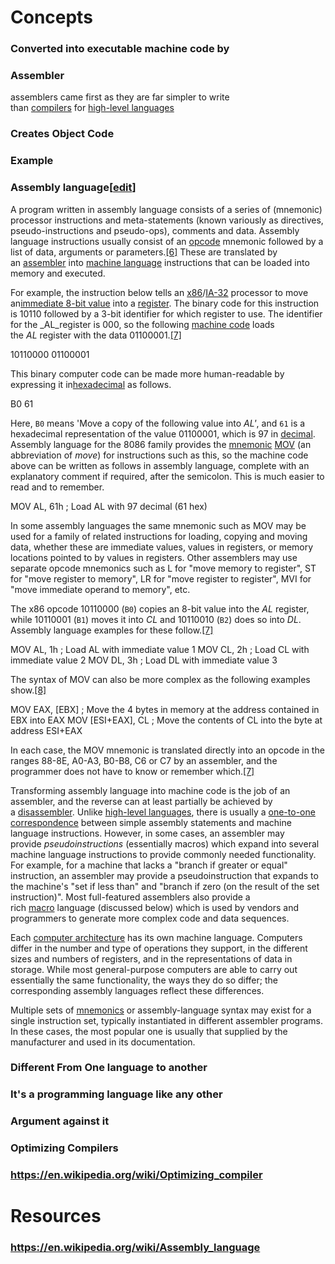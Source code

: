 # Concepts
### Converted into executable machine code by
### Assembler
assemblers came first as they are far simpler to write than [compilers](https://en.wikipedia.org/wiki/Compiler "Compiler") for [high-level languages](https://en.wikipedia.org/wiki/High-level_language "High-level language")
### Creates Object Code
### Example
### Assembly language[[edit](https://en.wikipedia.org/w/index.php?title=Assembly_language&action=edit&section=5 "Edit section: Assembly language")]

A program written in assembly language consists of a series of (mnemonic) processor instructions and meta-statements (known variously as directives, pseudo-instructions and pseudo-ops), comments and data. Assembly language instructions usually consist of an [opcode](https://en.wikipedia.org/wiki/Opcode "Opcode") mnemonic followed by a list of data, arguments or parameters.[[6]](https://en.wikipedia.org/wiki/Assembly_language#cite_note-intel-1999-6) These are translated by an [assembler](https://en.wikipedia.org/wiki/Assembly_language_assembler "Assembly language assembler") into [machine language](https://en.wikipedia.org/wiki/Machine_language "Machine language") instructions that can be loaded into memory and executed.

For example, the instruction below tells an [x86](https://en.wikipedia.org/wiki/X86 "X86")/[IA-32](https://en.wikipedia.org/wiki/IA-32 "IA-32") processor to move an[immediate 8-bit value](https://en.wikipedia.org/wiki/Constant_(programming) "Constant (programming)") into a [register](https://en.wikipedia.org/wiki/Processor_register "Processor register"). The binary code for this instruction is 10110 followed by a 3-bit identifier for which register to use. The identifier for the _AL_register is 000, so the following [machine code](https://en.wikipedia.org/wiki/Machine_code "Machine code") loads the _AL_ register with the data 01100001.[[7]](https://en.wikipedia.org/wiki/Assembly_language#cite_note-intel-1999-MOV-7)

10110000 01100001


This binary computer code can be made more human-readable by expressing it in[hexadecimal](https://en.wikipedia.org/wiki/Hexadecimal "Hexadecimal") as follows.

B0 61


Here, `B0` means 'Move a copy of the following value into _AL'_, and `61` is a hexadecimal representation of the value 01100001, which is 97 in [decimal](https://en.wikipedia.org/wiki/Decimal "Decimal"). Assembly language for the 8086 family provides the [mnemonic](https://en.wikipedia.org/wiki/Mnemonic "Mnemonic") [MOV](https://en.wikipedia.org/wiki/MOV_(x86_instruction) "MOV (x86 instruction)") (an abbreviation of _move_) for instructions such as this, so the machine code above can be written as follows in assembly language, complete with an explanatory comment if required, after the semicolon. This is much easier to read and to remember.



MOV AL, 61h       ; Load AL with 97 decimal (61 hex)




In some assembly languages the same mnemonic such as MOV may be used for a family of related instructions for loading, copying and moving data, whether these are immediate values, values in registers, or memory locations pointed to by values in registers. Other assemblers may use separate opcode mnemonics such as L for "move memory to register", ST for "move register to memory", LR for "move register to register", MVI for "move immediate operand to memory", etc.

The x86 opcode 10110000 (`B0`) copies an 8-bit value into the _AL_ register, while 10110001 (`B1`) moves it into _CL_ and 10110010 (`B2`) does so into _DL_. Assembly language examples for these follow.[[7]](https://en.wikipedia.org/wiki/Assembly_language#cite_note-intel-1999-MOV-7)



MOV AL, 1h        ; Load AL with immediate value 1
MOV CL, 2h        ; Load CL with immediate value 2
MOV DL, 3h        ; Load DL with immediate value 3




The syntax of MOV can also be more complex as the following examples show.[[8]](https://en.wikipedia.org/wiki/Assembly_language#cite_note-8)



MOV EAX, [EBX]	  ; Move the 4 bytes in memory at the address contained in EBX into EAX
MOV [ESI+EAX], CL ; Move the contents of CL into the byte at address ESI+EAX




In each case, the MOV mnemonic is translated directly into an opcode in the ranges 88-8E, A0-A3, B0-B8, C6 or C7 by an assembler, and the programmer does not have to know or remember which.[[7]](https://en.wikipedia.org/wiki/Assembly_language#cite_note-intel-1999-MOV-7)

Transforming assembly language into machine code is the job of an assembler, and the reverse can at least partially be achieved by a [disassembler](https://en.wikipedia.org/wiki/Disassembler "Disassembler"). Unlike [high-level languages](https://en.wikipedia.org/wiki/High-level_language "High-level language"), there is usually a [one-to-one correspondence](https://en.wikipedia.org/wiki/One-to-one_correspondence "One-to-one correspondence") between simple assembly statements and machine language instructions. However, in some cases, an assembler may provide _pseudoinstructions_ (essentially macros) which expand into several machine language instructions to provide commonly needed functionality. For example, for a machine that lacks a "branch if greater or equal" instruction, an assembler may provide a pseudoinstruction that expands to the machine's "set if less than" and "branch if zero (on the result of the set instruction)". Most full-featured assemblers also provide a rich [macro](https://en.wikipedia.org/wiki/Macro_(computer_science) "Macro (computer science)") language (discussed below) which is used by vendors and programmers to generate more complex code and data sequences.

Each [computer architecture](https://en.wikipedia.org/wiki/Computer_architecture "Computer architecture") has its own machine language. Computers differ in the number and type of operations they support, in the different sizes and numbers of registers, and in the representations of data in storage. While most general-purpose computers are able to carry out essentially the same functionality, the ways they do so differ; the corresponding assembly languages reflect these differences.

Multiple sets of [mnemonics](https://en.wikipedia.org/wiki/Mnemonic "Mnemonic") or assembly-language syntax may exist for a single instruction set, typically instantiated in different assembler programs. In these cases, the most popular one is usually that supplied by the manufacturer and used in its documentation.
### Different From One language to another
### It's a programming language like any other
### Argument against it
### Optimizing Compilers
### https://en.wikipedia.org/wiki/Optimizing_compiler
# Resources
### https://en.wikipedia.org/wiki/Assembly_language
